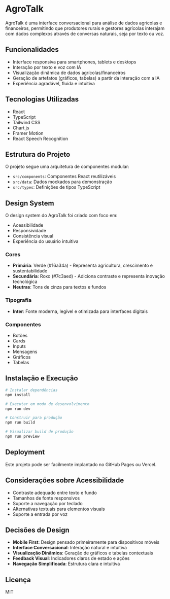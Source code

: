 # AgroTalk

AgroTalk é uma interface conversacional para análise de dados agrícolas e financeiros, permitindo que produtores rurais e gestores agrícolas interajam com dados complexos através de conversas naturais, seja por texto ou voz.

## Funcionalidades

- Interface responsiva para smartphones, tablets e desktops
- Interação por texto e voz com IA
- Visualização dinâmica de dados agrícolas/financeiros
- Geração de artefatos (gráficos, tabelas) a partir da interação com a IA
- Experiência agradável, fluída e intuitiva

## Tecnologias Utilizadas

- React
- TypeScript
- Tailwind CSS
- Chart.js
- Framer Motion
- React Speech Recognition

## Estrutura do Projeto

O projeto segue uma arquitetura de componentes modular:

- `src/components`: Componentes React reutilizáveis
- `src/data`: Dados mockados para demonstração
- `src/types`: Definições de tipos TypeScript

## Design System

O design system do AgroTalk foi criado com foco em:

- Acessibilidade
- Responsividade
- Consistência visual
- Experiência do usuário intuitiva

### Cores

- **Primária**: Verde (#16a34a) - Representa agricultura, crescimento e sustentabilidade
- **Secundária**: Roxo (#7c3aed) - Adiciona contraste e representa inovação tecnológica
- **Neutras**: Tons de cinza para textos e fundos

### Tipografia

- **Inter**: Fonte moderna, legível e otimizada para interfaces digitais

### Componentes

- Botões
- Cards
- Inputs
- Mensagens
- Gráficos
- Tabelas

## Instalação e Execução

```bash
# Instalar dependências
npm install

# Executar em modo de desenvolvimento
npm run dev

# Construir para produção
npm run build

# Visualizar build de produção
npm run preview
```

## Deployment

Este projeto pode ser facilmente implantado no GitHub Pages ou Vercel.

## Considerações sobre Acessibilidade

- Contraste adequado entre texto e fundo
- Tamanhos de fonte responsivos
- Suporte a navegação por teclado
- Alternativas textuais para elementos visuais
- Suporte a entrada por voz

## Decisões de Design

- **Mobile First**: Design pensado primeiramente para dispositivos móveis
- **Interface Conversacional**: Interação natural e intuitiva
- **Visualização Dinâmica**: Geração de gráficos e tabelas contextuais
- **Feedback Visual**: Indicadores claros de estado e ações
- **Navegação Simplificada**: Estrutura clara e intuitiva

## Licença

MIT